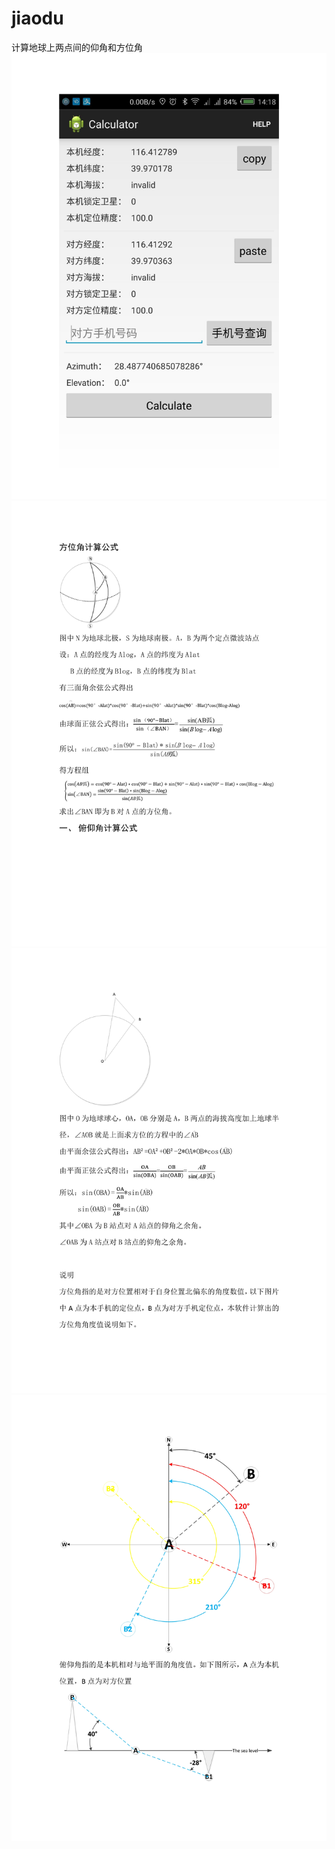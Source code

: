 # jiaodu
计算地球上两点间的仰角和方位角
![github](https://raw.githubusercontent.com/niuyong/jiaodu/master/assets/1.Jpeg "1.Jpeg")
![github](https://raw.githubusercontent.com/niuyong/jiaodu/master/assets/2.Jpeg "2.Jpeg")
![github](https://raw.githubusercontent.com/niuyong/jiaodu/master/assets/3.Jpeg "3.Jpeg")
![github](https://raw.githubusercontent.com/niuyong/jiaodu/master/assets/4.Jpeg "4.Jpeg")
